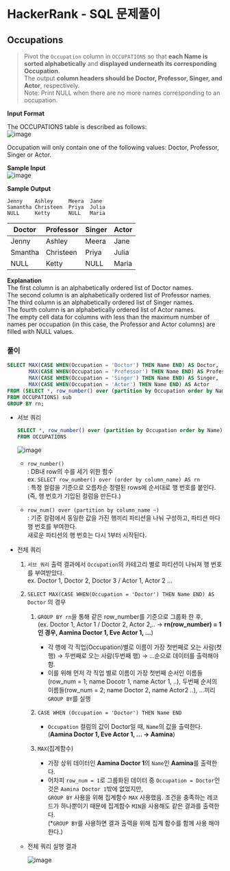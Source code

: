 # HackerRank - SQL 문제풀이

## Occupations
> Pivot the `Occupation` column in `OCCUPATIONS` so that **each Name is sorted alphabetically** and **displayed underneath its corresponding Occupation**. <br>The output **column headers should be Doctor, Professor, Singer, and Actor**, respectively.<br>
Note: Print NULL when there are no more names corresponding to an occupation.

**Input Format**

The OCCUPATIONS table is described as follows:<br>
  ![image](https://user-images.githubusercontent.com/74661937/152795088-2c542c15-95f4-481b-a8eb-2aae34cd390c.png)
  
Occupation will only contain one of the following values: Doctor, Professor, Singer or Actor.

**Sample Input**<br>
  ![image](https://user-images.githubusercontent.com/74661937/152795177-4327a8a9-5a7c-4aff-ae74-b78ef0a28c14.png)

**Sample Output**
  ```
  Jenny    Ashley     Meera  Jane
  Samantha Christeen  Priya  Julia
  NULL     Ketty      NULL   Maria
  ```
  |Doctor|Professor|Singer|Actor|
  |---|---|---|---|
  |Jenny|Ashley|Meera|Jane|
  |Smantha|Christeen|Priya|Julia|
  |NULL|Ketty|NULL|Maria|
  
  


**Explanation**<br>
The first column is an alphabetically ordered list of Doctor names.<br>
The second column is an alphabetically ordered list of Professor names.<br>
The third column is an alphabetically ordered list of Singer names.<br>
The fourth column is an alphabetically ordered list of Actor names.<br>
The empty cell data for columns with less than the maximum number of names per occupation (in this case, the Professor and Actor columns) are filled with NULL values.



### 풀이
  ```sql
  SELECT MAX(CASE WHEN(Occupation = 'Doctor') THEN Name END) AS Doctor,
         MAX(CASE WHEN(Occupation = 'Professor') THEN Name END) AS Professor,
         MAX(CASE WHEN(Occupation = 'Singer') THEN Name END) AS Singer,
         MAX(CASE WHEN(Occupation = 'Actor') THEN Name END) AS Actor
  FROM (SELECT *, row_number() over (partition by Occupation order by Name) rn
  FROM OCCUPATIONS) sub
  GROUP BY rn;
  ```
- 서브 쿼리
  ```sql 
  SELECT *, row_number() over (partition by Occupation order by Name)
  FROM OCCUPATIONS
  ```
    ![image](https://user-images.githubusercontent.com/74661937/152795889-efd7a512-5d94-41a6-a491-b129ef04d01d.png)

  - `row_number()` <br>
    : DB내 row의 수를 세기 위한 함수<br>
     ex. `SELECT row_number() over (order by column_name) AS rn` <br>
      : 특정 컬럼을 기준으로 오름차순 정렬된 rows에 순서대로 행 번호를 붙인다. (즉, 행 번호가 기입된 컬럼을 만든다.)
    
  - `row_num() over (partition by column_name ~)` <br>
    : 기준 컬럼에서 동일한 값을 가진 행끼리 파티션을 나눠 구성하고, 파티션 마다 행 번호를 부여한다. <br>
      새로운 파티션의 행 번호는 다시 1부터 시작된다.

- 전체 쿼리
  1. `서브 쿼리` 출력 결과에서 `Occupation`의 카테고리 별로 파티션이 나눠져 행 번호를 부여받았다.<br>
    ex. Doctor 1, Doctor 2, Doctor 3 / Actor 1, Actor 2 ... 
  
  2. `SELECT MAX(CASE WHEN(Occupation = 'Doctor') THEN Name END) AS Doctor` 의 경우
      1. `GROUP BY rn`을 통해 같은 row_number를 기준으로 그룹화 한 후,<br> 
        (ex. Doctor 1, Actor 1 / Doctor 2, Actor 2,.. → **rn(row_number) = 1인 경우, Aamina Doctor 1, Eve Actor 1, ...**)<br>
     
          - 각 행에 각 직업(Occupation)별로 이름이 가장 첫번째로 오는 사람(첫 행) → 두번째로 오는 사람(두번째 행) → ...순으로 데이터를 출력해야 함.
          - 이를 위해 먼저 각 직업 별로 이름이 가장 첫번째 순서인 이름들(row_num = 1; name Docotr 1, name Actor 1, ..), 두번째 순서의 이름들(row_num = 2; name Doctor 2, name Actor2 ..), ...끼리 `GROUP BY`를 실행

      2. `CASE WHEN (Occupation = 'Doctor') THEN Name END`
          - `Occupation` 컬럼의 값이 Doctor일 때, `Name`의 값을 출력한다. (**Aamina Doctor 1, Eve Actor 1, ... → Aamina**)


      3. `MAX`(집계함수)
          - 가장 상위 데이터인 **Aamina Doctor 1**의 `Name`인 **Aamina**를 출력한다.
          - 어차피 `row_num = 1`로 그룹화된 데이터 중 `Occupation = Doctor`인 것은 `Aamina Doctor 1`밖에 없었지만,<br>
            `GROUP BY` 사용을 위해 집계함수 `MAX` 사용했음. 조건을 충족하는 레코드가 하나뿐이기 때문에 집계함수 `MIN`을 사용해도 같은 결과를 출력한다.<br>
            (*`GROUP BY`를 사용하면 결과 출력을 위해 집계 함수를 함께 사용 해야한다.)
  
  - 전체 쿼리 실행 결과
  
    ![image](https://user-images.githubusercontent.com/74661937/152798226-e0a1321c-e3ec-4928-a0e1-45c4339a7701.png)

  

